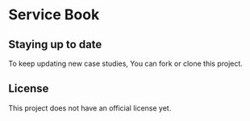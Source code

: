 # Service Book

## Staying up to date
To keep updating new case studies, You can fork or clone this project.

## License
This project does not have an official license yet.